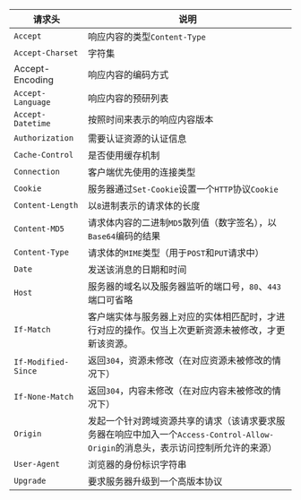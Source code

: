 |请求头|说明|
|-----|-----|
|`Accept`|响应内容的类型`Content-Type`|
|`Accept-Charset`|字符集|
|Accept-Encoding|响应内容的编码方式|
|`Accept-Language`|响应内容的预研列表|
|`Accept-Datetime`|按照时间来表示的响应内容版本|
|`Authorization`|需要认证资源的认证信息|
|`Cache-Control`|是否使用缓存机制|
|`Connection`|客户端优先使用的连接类型|
|`Cookie`|服务器通过`Set-Cookie`设置一个`HTTP`协议`Cookie`|
|`Content-Length`|以`8`进制表示的请求体的长度|
|`Content-MD5`|请求体内容的二进制`MD5`散列值（数字签名），以`Base64`编码的结果|
|`Content-Type`|请求体的`MIME`类型（用于`POST`和`PUT`请求中）|
|`Date`|发送该消息的日期和时间|
|`Host`|服务器的域名以及服务器监听的端口号，`80`、`443`端口可省略|
|`If-Match`|客户端实体与服务器上对应的实体相匹配时，才进行对应的操作。仅当上次更新资源未被修改，才更新该资源。|
|`If-Modified-Since`|返回`304`，资源未修改（在对应资源未被修改的情况下）|
|`If-None-Match`|返回`304`，内容未修改（在对应内容未被修改的情况下）|
|`Origin`|发起一个针对跨域资源共享的请求（该请求要求服务器在响应中加入一个`Access-Control-Allow-Origin`的消息头，表示访问控制所允许的来源）|
|`User-Agent`|浏览器的身份标识字符串|
|`Upgrade`|要求服务器升级到一个高版本协议|

